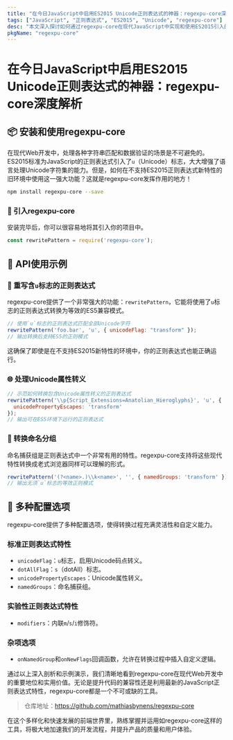 ```yaml
---
title: "在今日JavaScript中启用ES2015 Unicode正则表达式的神器：regexpu-core深度解析"
tags: ["JavaScript", "正则表达式", "ES2015", "Unicode", "regexpu-core"]
desc: "本文深入探讨如何通过regexpu-core在现代JavaScript中实现和使用ES2015引入的Unicode正则表达式，进一步提升你的前端开发效率和代码兼容性。"
pkgName: "regexpu-core"
---
```


# 在今日JavaScript中启用ES2015 Unicode正则表达式的神器：regexpu-core深度解析

## 📦 安装和使用regexpu-core

在现代Web开发中，处理各种字符串匹配和数据验证的场景是不可避免的。ES2015标准为JavaScript的正则表达式引入了`u`（Unicode）标志，大大增强了语言处理Unicode字符集的能力。但是，如何在不支持ES2015正则表达式新特性的旧环境中使用这一强大功能？这就是regexpu-core发挥作用的地方！

```bash
npm install regexpu-core --save
```

### 🔨 引入regexpu-core

安装完毕后，你可以很容易地将其引入你的项目中。

```javascript
const rewritePattern = require('regexpu-core');
```

## 🚀 API使用示例

### 📝 重写含`u`标志的正则表达式

regexpu-core提供了一个非常强大的功能：`rewritePattern`，它能将使用了`u`标志的正则表达式转换为等效的ES5兼容模式。

```javascript
// 使用`u`标志的正则表达式匹配全部Unicode字符
rewritePattern('foo.bar', 'u', { unicodeFlag: "transform" });
// 输出转换后支持ES5的正则模式
```

这确保了即使是在不支持ES2015新特性的环境中，你的正则表达式也能正确运行。

### 🌐 处理Unicode属性转义

```javascript
// 示范如何转换包含Unicode属性转义的正则表达式
rewritePattern('\\p{Script_Extensions=Anatolian_Hieroglyphs}', 'u', {
  unicodePropertyEscapes: 'transform'
});
// 输出可在ES5环境下运行的正则表达式
```

### 🔄 转换命名分组

命名捕获组是正则表达式中一个非常有用的特性。regexpu-core支持将这些现代特性转换成老式浏览器同样可以理解的形式。

```javascript
rewritePattern('(?<name>.)\\k<name>', '', { namedGroups: 'transform' });
// 输出无须`u`标志的等效正则模式
```

## 🎯 多种配置选项

regexpu-core提供了多种配置选项，使得转换过程充满灵活性和自定义能力。

### 标准正则表达式特性

- `unicodeFlag`：`u`标志，启用Unicode码点转义。
- `dotAllFlag`：`s`（dotAll）标志。
- `unicodePropertyEscapes`：Unicode属性转义。
- `namedGroups`：命名捕获组。

### 实验性正则表达式特性

- `modifiers`：内联`m`/`s`/`i`修饰符。

### 杂项选项

- `onNamedGroup`和`onNewFlags`回调函数，允许在转换过程中插入自定义逻辑。

通过以上深入剖析和示例演示，我们清晰地看到regexpu-core在现代Web开发中的重要地位和实用价值。无论是提升代码的兼容性还是利用最新的JavaScript正则表达式特性，regexpu-core都是一个不可或缺的工具。

> 仓库地址：https://github.com/mathiasbynens/regexpu-core

在这个多样化和快速发展的前端世界里，熟练掌握并运用如regexpu-core这样的工具，将极大地加速我们的开发流程，并提升产品的质量和用户体验。
